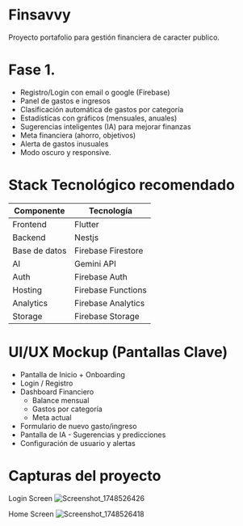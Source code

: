# Finsavvy

Proyecto portafolio para gestión financiera de caracter publico.

# Fase 1.

- Registro/Login con email o google (Firebase)
- Panel de gastos e ingresos
- Clasificación automática de gastos por categoría
- Estadísticas con gráficos (mensuales, anuales)
- Sugerencias inteligentes (IA) para mejorar finanzas
- Meta financiera (ahorro, objetivos)
- Alerta de gastos inusuales
- Modo oscuro y responsive.

# Stack Tecnológico recomendado

| Componente    | Tecnología         |
| ------------- | ------------------ |
| Frontend      | Flutter            |
| Backend       | Nestjs             |
| Base de datos | Firebase Firestore |
| AI            | Gemini API         |
| Auth          | Firebase Auth      |
| Hosting       | Firebase Functions |
| Analytics     | Firebase Analytics |
| Storage       | Firebase Storage   |

# UI/UX Mockup (Pantallas Clave)

- Pantalla de Inicio + Onboarding
- Login / Registro
- Dashboard Financiero
  - Balance mensual
  - Gastos por categoría
  - Meta actual
- Formulario de nuevo gasto/ingreso
- Pantalla de IA - Sugerencias y predicciones
- Configuración de usuario y alertas

# Capturas del proyecto
Login Screen
![Screenshot_1748526426](https://github.com/user-attachments/assets/d50787b8-c2f7-4026-b9bd-9097b0e139a3)

Home Screen
![Screenshot_1748526418](https://github.com/user-attachments/assets/5335fb62-0eeb-4e42-b7f8-1b2d7629affe)





